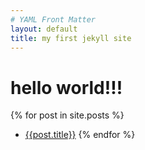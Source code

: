 ```yaml
---
# YAML Front Matter
layout: default
title: my first jekyll site
---
```

# hello world!!!

{% for post in site.posts %}
- [{{post.title}}]({{post.url}})
{% endfor %}
